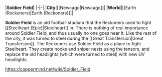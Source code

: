 |**Soldier Field**|
|-|-|
|**City**|[[Newcago\|Newcago]]|
|**World**|[[Earth (Reckoners)\|Earth (Reckoners)]]|

**Soldier Field** is an old football stadium that the Reckoners used to fight [[Steelheart (Epic)\|Steelheart]] in.
There is nothing of real importance around Soldier Field, and thus usually no one goes near it. Like the rest of the city, it was turned to steel during the [[Great Transfersion\|Great Transfersion]].
The Reckoners use Soldier Field as a place to fight Steelheart. They create nooks and sniper nests using the tensors, and replace the old headlights (which were turned to steel) with new UV headlights.



https://coppermind.net/wiki/Soldier_Field